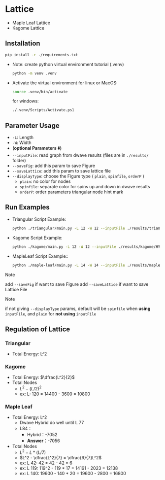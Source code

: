 # Lattice
- Maple Leaf Lattice
- Kagome Lattice


## Installation
```bash
pip install -r ./requirements.txt
```
- Note: create python virtual environment tutorial (.venv)
    ```bash
    python -m venv .venv
    ```
- Activate the virtual environment
    for linux or MacOS:
    ```bash
    source .venv/bin/activate
    ```
    for windows:
    ```bash
    ./.venv/Scripts/Activate.ps1
    ```

## Parameter Usage
- `-L`: Length
- `-W`: Width
- **(optional Parameters :arrow_down:)** 
- `--inputFile`: read graph from dwave results (files are in `./results/` folder)
- `--saveFig`: add this param to save Figure
- `--saveLattice`: add this param to save lattice file
- `--displayType`: choose the Figure type ( `plain`, `spinfile`, `orderP` )
  - `plain`: no color for nodes
  - `spinfile`: separate color for spins up and down in dwave results
  - `orderP`: order parameters triangular node hint mark

## Run Examples
- Triangular Script Example:
    ```bash
    python ./triangular/main.py -L 12 -W 12 --inputFile ./results/triangular/HYBRID/tri_L12_JL_1.0_HYBRID_sam1_.txt
    ```
- Kagome Script Example:
    ```bash
    python ./kagome/main.py -L 12 -W 12 --inputFile ./results/kagome/HYBRID/kagome_L_12_12_HYBRID_sam1_.txt --displayType spinfile
    ```
- MapleLeaf Script Example::
    ```bash
    python ./maple-leaf/main.py -L 14 -W 14 --inputFile ./results/mapleleaf/HYBRID/mapleleaf_L_14_14_HYBRID_sam1_.txt --displayType orderP
    ```

> [!Note]
> add `--saveFig` if want to save Figure
> add `--saveLattice` if want to save Lattice File

> [!Note]
> if not giving `--displayType` params, 
> default will be `spinfile` when **using** `inputFile`, 
> and `plain` for **not using** `inputFile`


## Regulation of Lattice 
### Triangular
- Total Energy:  L^2
### Kagome 
- Total Energy:  $\dfrac{L^2}{2}$
- Total Nodes
    - $L^2 - (L/2) ^2$
    - ex: L: 120 = 14400 - 3600 = 10800
### Maple Leaf
- Total Energy:  L^2
    - Dwave Hybrid do well until L 77
    - L84：
        - Hybrid：-7052
        - **Answer**：-7056
- Total Nodes
    - $L^2 - L * (L/7)$
    - $L^2 - \dfrac{L^2}{7} = \dfrac{6}{7}L^2$
    - ex: L 42: 42 * 42 - 42 * 6
    - ex: L 119: 119^2 - 119 * 17 = 14161 - 2023 = 12138
    - ex: L 140: 19600 - 140 * 20 = 19600 - 2800 = 16800